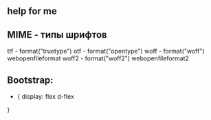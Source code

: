 ## help for me

## MIME - типы шрифтов
ttf - format("truetype") 
otf - format("opentype")
woff - format("woff")  webopenfileformat
woff2 - format("woff2") webopenfileformat2

## Bootstrap:
* {
  display: flex     d-flex
  
}